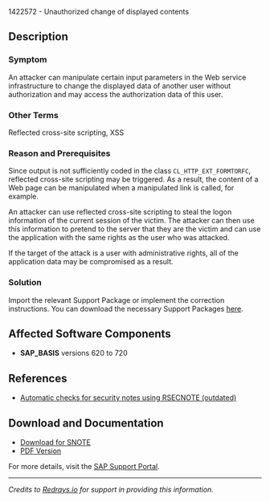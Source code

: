 1422572 - Unauthorized change of displayed contents

## Description

### Symptom
An attacker can manipulate certain input parameters in the Web service infrastructure to change the displayed data of another user without authorization and may access the authorization data of this user.

### Other Terms
Reflected cross-site scripting, XSS

### Reason and Prerequisites
Since output is not sufficiently coded in the class `CL_HTTP_EXT_FORMTORFC`, reflected cross-site scripting may be triggered. As a result, the content of a Web page can be manipulated when a manipulated link is called, for example.

An attacker can use reflected cross-site scripting to steal the logon information of the current session of the victim. The attacker can then use this information to pretend to the server that they are the victim and can use the application with the same rights as the user who was attacked.

If the target of the attack is a user with administrative rights, all of the application data may be compromised as a result.

### Solution
Import the relevant Support Package or implement the correction instructions. You can download the necessary Support Packages [here](https://me.sap.com/supportpackage/SAPKB62068).

## Affected Software Components
- **SAP_BASIS** versions 620 to 720

## References
- [Automatic checks for security notes using RSECNOTE (outdated)](https://me.sap.com/notes/888889)

## Download and Documentation
- [Download for SNOTE](https://notesdownloads.sap.com/note/0040000008384782017)
- [PDF Version](https://userapps.support.sap.com/sap/support/sfm/notes/print/0001422572?language=en-US&token=8021F675417DC1124F61A05FFE2B25D9)

For more details, visit the [SAP Support Portal](https://me.sap.com/notes/0001422572/D).

---
*Credits to [Redrays.io](https://redrays.io) for support in providing this information.*